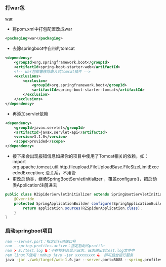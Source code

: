 ### 打war包
[war](https://blog.csdn.net/rico_zhou/article/details/83415114)
- 将pom.xml中打包配置改成war
~~~ xml
<packaging>war</packaging>
~~~
- 去除springboot中自带的tomcat
~~~ xml
<dependency>
    <groupId>org.springframework.boot</groupId>
    <artifactId>spring-boot-starter-web</artifactId>
    <!-- war包部署移除嵌入式tomcat插件 -->
    <exclusions>
        <exclusion>
            <groupId>org.springframework.boot</groupId>
            <artifactId>spring-boot-starter-tomcat</artifactId>
        </exclusion>
    </exclusions>
</dependency>
~~~
- 再添加servlet依赖
~~~ xml
<dependency>
    <groupId>javax.servlet</groupId>
    <artifactId>javax.servlet-api</artifactId>
    <version>3.1.0</version>
    <scope>provided</scope>
</dependency>
~~~
- 接下来会出现报错信息如果你的项目中使用了Tomcat相关的依赖，如：import org.apache.tomcat.util.http.fileupload.FileUploadBase.FileSizeLimitExceededException;
没关系，不用管
- 更改启动类，继承SpringBootServletInitializer ，覆盖configure()，把启动类Application注册进去
~~~ java
public class RZSpiderServletInitializer extends SpringBootServletInitializer{
    @Override
    protected SpringApplicationBuilder configure(SpringApplicationBuilder application){
        return application.sources(RZSpiderApplication.class);
    }
}
~~~
### 启动springboot项目
~~~ bat
rem --server.port：指定运行时端口号
rem --spring.profiles.active：指定启动的profile
rem > E:/test.log &：不在控制台显示日志，日志输出到test.log文件中
rem linux下使用：nohup java -jar xxxxxxxxx &  即可后台运行服务
java -jar ./web/target/web-1.0.jar --server.port=8088 --spring.profiles.active=online > E:/test.log &
~~~